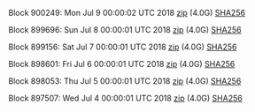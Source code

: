 Block 900249: Mon Jul  9 00:00:02 UTC 2018 [zip](https://dash-bootstrap.ams3.digitaloceanspaces.com/mainnet/2018-07-09/bootstrap.dat.zip) (4.0G) [SHA256](https://dash-bootstrap.ams3.digitaloceanspaces.com/mainnet/2018-07-09/sha256.txt)

Block 899696: Sun Jul  8 00:00:01 UTC 2018 [zip](https://dash-bootstrap.ams3.digitaloceanspaces.com/mainnet/2018-07-08/bootstrap.dat.zip) (4.0G) [SHA256](https://dash-bootstrap.ams3.digitaloceanspaces.com/mainnet/2018-07-08/sha256.txt)

Block 899156: Sat Jul  7 00:00:01 UTC 2018 [zip](https://dash-bootstrap.ams3.digitaloceanspaces.com/mainnet/2018-07-07/bootstrap.dat.zip) (4.0G) [SHA256](https://dash-bootstrap.ams3.digitaloceanspaces.com/mainnet/2018-07-07/sha256.txt)

Block 898601: Fri Jul  6 00:00:01 UTC 2018 [zip](https://dash-bootstrap.ams3.digitaloceanspaces.com/mainnet/2018-07-06/bootstrap.dat.zip) (4.0G) [SHA256](https://dash-bootstrap.ams3.digitaloceanspaces.com/mainnet/2018-07-06/sha256.txt)

Block 898053: Thu Jul  5 00:00:01 UTC 2018 [zip](https://dash-bootstrap.ams3.digitaloceanspaces.com/mainnet/2018-07-05/bootstrap.dat.zip) (4.0G) [SHA256](https://dash-bootstrap.ams3.digitaloceanspaces.com/mainnet/2018-07-05/sha256.txt)

Block 897507: Wed Jul  4 00:00:01 UTC 2018 [zip](https://dash-bootstrap.ams3.digitaloceanspaces.com/mainnet/2018-07-04/bootstrap.dat.zip) (4.0G) [SHA256](https://dash-bootstrap.ams3.digitaloceanspaces.com/mainnet/2018-07-04/sha256.txt)
